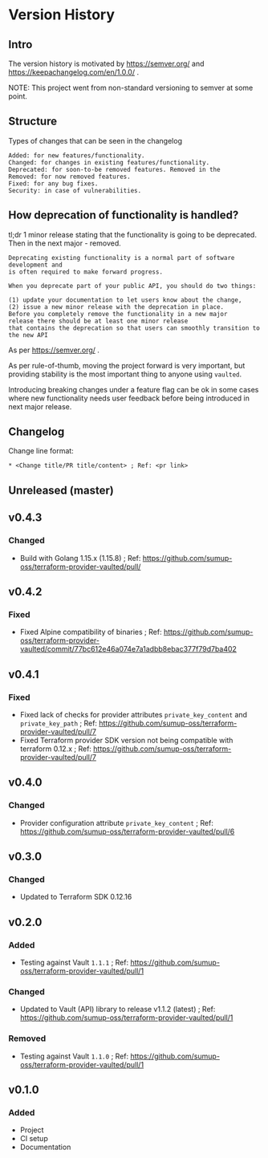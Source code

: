# Version History

## Intro

The version history is motivated by https://semver.org/ and https://keepachangelog.com/en/1.0.0/ .

NOTE: This project went from non-standard versioning to semver at some point. 

## Structure

Types of changes that can be seen in the changelog

```
Added: for new features/functionality.
Changed: for changes in existing features/functionality.
Deprecated: for soon-to-be removed features. Removed in the 
Removed: for now removed features.
Fixed: for any bug fixes.
Security: in case of vulnerabilities.
```

## How deprecation of functionality is handled?

tl;dr 1 minor release stating that the functionality is going to be deprecated. Then in the next major - removed.

```
Deprecating existing functionality is a normal part of software development and 
is often required to make forward progress. 

When you deprecate part of your public API, you should do two things: 

(1) update your documentation to let users know about the change, 
(2) issue a new minor release with the deprecation in place. 
Before you completely remove the functionality in a new major 
release there should be at least one minor release 
that contains the deprecation so that users can smoothly transition to the new API
```

As per https://semver.org/ .

As per rule-of-thumb, moving the project forward is very important, 
  but providing stability is the most important thing to anyone using `vaulted`.

Introducing breaking changes under a feature flag can be ok in some cases where new functionality needs user feedback before being introduced in next major release.

## Changelog

Change line format:

```
* <Change title/PR title/content> ; Ref: <pr link>
```

## Unreleased (master)

## v0.4.3

### Changed

* Build with Golang 1.15.x (1.15.8) ; Ref: https://github.com/sumup-oss/terraform-provider-vaulted/pull/

## v0.4.2

### Fixed

* Fixed Alpine compatibility of binaries ; Ref: https://github.com/sumup-oss/terraform-provider-vaulted/commit/77bc612e46a074e7a1adbb8ebac377f79d7ba402

## v0.4.1

### Fixed

* Fixed lack of checks for provider attributes `private_key_content` and `private_key_path` ; Ref: https://github.com/sumup-oss/terraform-provider-vaulted/pull/7
* Fixed Terraform provider SDK version not being compatible with terraform 0.12.x ; Ref: https://github.com/sumup-oss/terraform-provider-vaulted/pull/7

## v0.4.0

### Changed

* Provider configuration attribute `private_key_content` ; Ref: https://github.com/sumup-oss/terraform-provider-vaulted/pull/6

## v0.3.0

### Changed

* Updated to Terraform SDK 0.12.16

## v0.2.0

### Added

* Testing against Vault `1.1.1` ; Ref: https://github.com/sumup-oss/terraform-provider-vaulted/pull/1

### Changed

* Updated to Vault (API) library to release v1.1.2 (latest) ; Ref: https://github.com/sumup-oss/terraform-provider-vaulted/pull/1

### Removed

* Testing against Vault `1.1.0` ; Ref: https://github.com/sumup-oss/terraform-provider-vaulted/pull/1

## v0.1.0

### Added

* Project
* CI setup
* Documentation
